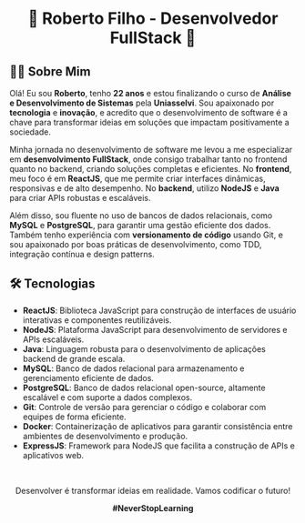 <h1 align="center">🚀 Roberto Filho - Desenvolvedor FullStack 🚀</h1>

<h2>🙍‍♂️ Sobre Mim</h2>

<p>Olá! Eu sou <strong>Roberto</strong>, tenho <strong>22 anos</strong> e estou finalizando o curso de <strong>Análise e Desenvolvimento de Sistemas</strong> pela <strong>Uniasselvi</strong>. Sou apaixonado por <strong>tecnologia</strong> e <strong>inovação</strong>, e acredito que o desenvolvimento de software é a chave para transformar ideias em soluções que impactam positivamente a sociedade.</p>

<p>Minha jornada no desenvolvimento de software me levou a me especializar em <strong>desenvolvimento FullStack</strong>, onde consigo trabalhar tanto no frontend quanto no backend, criando soluções completas e eficientes. No <strong>frontend</strong>, meu foco é em <strong>ReactJS</strong>, que me permite criar interfaces dinâmicas, responsivas e de alto desempenho. No <strong>backend</strong>, utilizo <strong>NodeJS</strong> e <strong>Java</strong> para criar APIs robustas e escaláveis.</p>

<p>Além disso, sou fluente no uso de bancos de dados relacionais, como <strong>MySQL</strong> e <strong>PostgreSQL</strong>, para garantir uma gestão eficiente dos dados. Também tenho experiência com <strong>versionamento de código</strong> usando Git, e sou apaixonado por boas práticas de desenvolvimento, como TDD, integração contínua e design patterns.</p>

<h2>🛠️ Tecnologias</h2>

<ul>
  <li><strong>ReactJS</strong>: Biblioteca JavaScript para construção de interfaces de usuário interativas e componentes reutilizáveis.</li>
  <li><strong>NodeJS</strong>: Plataforma JavaScript para desenvolvimento de servidores e APIs escaláveis.</li>
  <li><strong>Java</strong>: Linguagem robusta para o desenvolvimento de aplicações backend de grande escala.</li>
  <li><strong>MySQL</strong>: Banco de dados relacional para armazenamento e gerenciamento eficiente de dados.</li>
  <li><strong>PostgreSQL</strong>: Banco de dados relacional open-source, altamente escalável e com suporte a dados complexos.</li>
  <li><strong>Git</strong>: Controle de versão para gerenciar o código e colaborar com equipes de forma eficiente.</li>
  <li><strong>Docker</strong>: Containerização de aplicativos para garantir consistência entre ambientes de desenvolvimento e produção.</li>
  <li><strong>ExpressJS</strong>: Framework para NodeJS que facilita a construção de APIs e aplicativos web.</li>
</ul>

<br />

<div align="center">
  <p>Desenvolver é transformar ideias em realidade. Vamos codificar o futuro!</p>
  <p><strong>#NeverStopLearning</strong></p>
</div>
